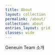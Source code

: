 ```yaml
---
title: About
layout: collection
permalink: /about/
collection: about
entries_layout: grid
classes: wide
---
```


Geneuin Team 소개